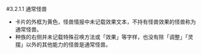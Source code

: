 #3.2.1.1        通常怪兽
* 卡片的外框为黄色，怪兽情报中未记载效果文本，不持有怪兽效果的怪兽称为通常怪兽。
* 种族的右侧并未记载特殊召唤方法或「效果」等字样，也没有除「调整」「灵摆」以外的其他能力的怪兽是通常怪兽。
